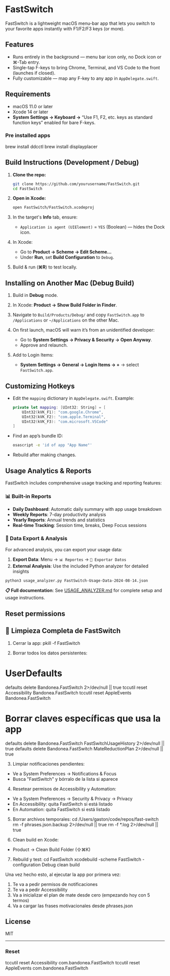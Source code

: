# FastSwitch

FastSwitch is a lightweight macOS menu-bar app that lets you switch to your favorite apps instantly with F1/F2/F3 keys (or more).

## Features

* Runs entirely in the background — menu bar icon only, no Dock icon or ⌘-Tab entry.
* Single-tap F-keys to bring Chrome, Terminal, and VS Code to the front (launches if closed).
* Fully customizable — map any F-key to any app in `AppDelegate.swift`.

## Requirements

* macOS 11.0 or later
* Xcode 14 or later
* **System Settings → Keyboard →** “Use F1, F2, etc. keys as standard function keys” enabled for bare F-keys.

### Pre installed apps

brew install ddcctl
brew install displayplacer


## Build Instructions (Development / Debug)

1. **Clone the repo:**

   ```bash
   git clone https://github.com/yourusername/FastSwitch.git
   cd FastSwitch
   ```
2. **Open in Xcode:**

   ```bash
   open FastSwitch/FastSwitch.xcodeproj
   ```
3. In the target's **Info** tab, ensure:

   * `Application is agent (UIElement)` = `YES` (Boolean) — hides the Dock icon.
4. In Xcode:

   * Go to **Product → Scheme → Edit Scheme…**
   * Under **Run**, set **Build Configuration** to `Debug`.
5. Build & run (**⌘R**) to test locally.

## Installing on Another Mac (Debug Build)

1. Build in **Debug** mode.
2. In Xcode: **Product → Show Build Folder in Finder**.
3. Navigate to `Build/Products/Debug/` and copy `FastSwitch.app` to `/Applications` or `~/Applications` on the other Mac.
4. On first launch, macOS will warn it’s from an unidentified developer:

   * Go to **System Settings → Privacy & Security → Open Anyway**.
   * Approve and relaunch.
5. Add to Login Items:

   * **System Settings → General → Login Items → +** → select `FastSwitch.app`.

## Customizing Hotkeys

* Edit the `mapping` dictionary in `AppDelegate.swift`. Example:

  ```swift
  private let mapping: [UInt32: String] = [
      UInt32(kVK_F1): "com.google.Chrome",
      UInt32(kVK_F2): "com.apple.Terminal",
      UInt32(kVK_F3): "com.microsoft.VSCode"
  ]
  ```
* Find an app’s bundle ID:

  ```bash
  osascript -e 'id of app "App Name"'
  ```
* Rebuild after making changes.

## Usage Analytics & Reports

FastSwitch includes comprehensive usage tracking and reporting features:

### 📊 Built-in Reports
- **Daily Dashboard**: Automatic daily summary with app usage breakdown
- **Weekly Reports**: 7-day productivity analysis
- **Yearly Reports**: Annual trends and statistics
- **Real-time Tracking**: Session time, breaks, Deep Focus sessions

### 💾 Data Export & Analysis
For advanced analysis, you can export your usage data:

1. **Export Data**: Menu → `📊 Reportes` → `💾 Exportar Datos`
2. **External Analysis**: Use the included Python analyzer for detailed insights

```bash
python3 usage_analyzer.py FastSwitch-Usage-Data-2024-08-14.json
```

**📋 Full documentation**: See [USAGE_ANALYZER.md](USAGE_ANALYZER.md) for complete setup and usage instructions.

## Reset permissions

 


## 🧹 Limpieza Completa de FastSwitch

1. Cerrar la app:
pkill -f FastSwitch

1. Borrar todos los datos persistentes:
# UserDefaults
defaults delete Bandonea.FastSwitch 2>/dev/null || true
tccutil reset Accessibility Bandonea.FastSwitch
tccutil reset AppleEvents Bandonea.FastSwitch   

# Borrar claves específicas que usa la app
defaults delete Bandonea.FastSwitch FastSwitchUsageHistory 2>/dev/null || true
defaults delete Bandonea.FastSwitch MateReductionPlan 2>/dev/null || true

3. Limpiar notificaciones pendientes:
- Ve a System Preferences → Notifications & Focus
- Busca "FastSwitch" y bórralo de la lista si aparece

4. Resetear permisos de Accessibility y Automation:
- Ve a System Preferences → Security & Privacy → Privacy
- En Accessibility: quita FastSwitch si está listado
- En Automation: quita FastSwitch si está listado

5. Borrar archivos temporales:
cd /Users/gaston/code/repos/fast-switch
rm -f phrases.json.backup 2>/dev/null || true
rm -f *.log 2>/dev/null || true

6. Clean build en Xcode:
- Product → Clean Build Folder (⇧⌘K)

7. Rebuild y test:
cd FastSwitch
xcodebuild -scheme FastSwitch -configuration Debug clean build

Una vez hecho esto, al ejecutar la app por primera vez:
1. Te va a pedir permisos de notificaciones
2. Te va a pedir Accessibility
3. Va a inicializar el plan de mate desde cero (empezando hoy con 5 termos)
4. Va a cargar las frases motivacionales desde phrases.json


## License

MIT

---


### Reset 

tccutil reset Accessibility com.bandonea.FastSwitch
tccutil reset AppleEvents   com.bandonea.FastSwitch
